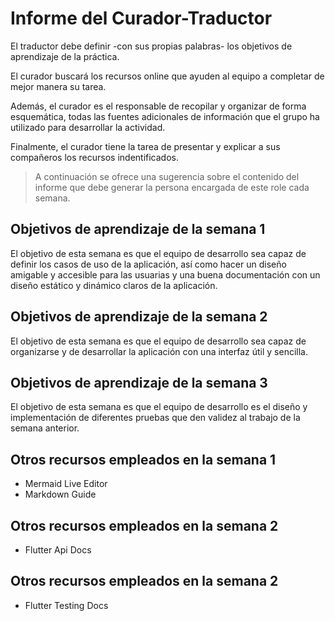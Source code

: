 # Informe del Curador-Traductor

  El traductor debe definir -con sus propias palabras- los objetivos
  de aprendizaje de la práctica.

  El curador buscará los recursos online que ayuden al equipo a
  completar de mejor manera su tarea.
  
  Además, el curador es el responsable de recopilar y organizar de
  forma esquemática, todas las fuentes adicionales de información que
  el grupo ha utilizado para desarrollar la actividad.

  Finalmente, el curador tiene la tarea de presentar y explicar a sus
  compañeros los recursos indentificados.

  > A continuación se ofrece una sugerencia sobre el contenido del
  > informe que debe generar la persona encargada de este role cada
  > semana.

  

## Objetivos de aprendizaje de la semana 1

  El objetivo de esta semana es que el equipo de desarrollo sea capaz
  de definir los casos de uso de la aplicación, así como hacer un diseño
  amigable y accesible para las usuarias y una buena documentación con un
  diseño estático y dinámico claros de la aplicación.

## Objetivos de aprendizaje de la semana 2
  El objetivo de esta semana es que el equipo de desarrollo sea capaz de 
  organizarse y de desarrollar la aplicación con una interfaz útil y sencilla.

## Objetivos de aprendizaje de la semana 3
  El objetivo de esta semana es que el equipo de desarrollo es el diseño y 
  implementación de diferentes pruebas que den validez al trabajo de la semana
  anterior.
 
## Otros recursos empleados en la semana 1

  - Mermaid Live Editor 
  - Markdown Guide

## Otros recursos empleados en la semana 2
 - Flutter Api Docs

## Otros recursos empleados en la semana 2
 - Flutter Testing Docs
